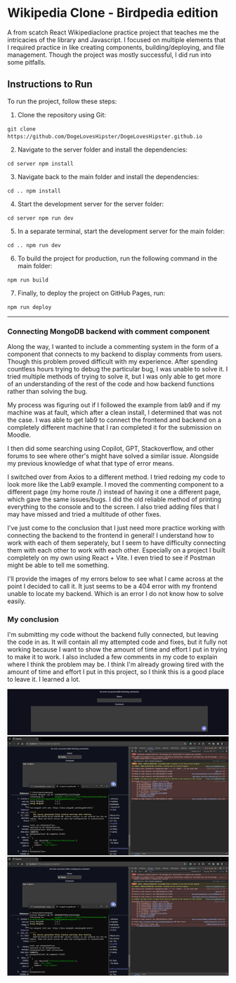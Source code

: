 # Wikipedia Clone - Birdpedia edition
A from scatch React Wikipediaclone practice project that teaches me the intricacies of the library and Javascript. I focused on multiple elements that I required practice in like creating components, building/deploying, and file management. Though the project was mostly successful, I did run into some pitfalls.

## Instructions to Run

To run the project, follow these steps:

1. Clone the repository using Git:

``
git clone https://github.com/DogeLovesHipster/DogeLovesHipster.github.io
``

2. Navigate to the server folder and install the dependencies:

``
cd server
npm install
``

3. Navigate back to the main folder and install the dependencies:

``
cd ..
npm install
``

4. Start the development server for the server folder:

``
cd server
npm run dev
``

5. In a separate terminal, start the development server for the main folder:

``
cd ..
npm run dev
``

6. To build the project for production, run the following command in the main folder:

``
npm run build
``

7. Finally, to deploy the project on GitHub Pages, run:

``
npm run deploy
``
___

### Connecting MongoDB backend with comment component
Along the way, I wanted to include a commenting system in the form of a component that connects to my backend to display comments from users. Though this problem proved difficult with my experience. After spending countless hours trying to debug the particular bug, I was unable to solve it. I tried multiple methods of trying to solve it, but I was only able to get more of an understanding of the rest of the code and how backend functions rather than solving the bug.

My process was figuring out if I followed the example from lab9 and if my machine was at fault, which after a clean install, I determined that was not the case. I was able to get lab9 to connect the frontend and backend on a completely different machine that I ran completed it for the submission on Moodle.

I then did some searching using Copilot, GPT, Stackoverflow, and other forums to see where other's might have solved a similar issue. Alongside my previous knowledge of what that type of error means. 

I switched over from Axios to a different method. I tried redoing my code to look more like the Lab9 example. I moved the commenting component to a different page (my home route /) instead of having it one a different page, which gave the same issues/bugs. I did the old reliable method of printing everything to the console and to the screen. I also tried adding files that I may have missed and tried a multitude of other fixes.

I've just come to the conclusion that I just need more practice working with connecting the backend to the frontend in general! I understand how to work with each of them seperately, but I seem to have difficulty connecting them with each other to work with each other. Especially on a project I built completely on my own using React + Vite. I even tried to see if Postman might be able to tell me something.

I'll provide the images of my errors below to see what I came across at the point I decided to call it. It just seems to be a 404 error with my frontend unable to locate my backend. Which is an error I do not know how to solve easily.

### My conclusion

I'm submitting my code without the backend fully connected, but leaving the code in as. It will contain all my attempted code and fixes, but it fully not working because I want to show the amount of time and effort I put in trying to make it to work. I also included a few comments in my code to explain where I think the problem may be. I think I'm already growing tired with the amount of time and effort I put in this project, so I think this is a good place to leave it. I learned a lot.

![Comment Box Section with error at top](images\Screenshot1.png)
![Comment Box Section with web dev tools console with no error and mongosh open to show db open](images\Screenshot2.png)
![Comment Box Section with web dev tools console with the error showing and mongosh open to show db open](images\Screenshot3.png)
